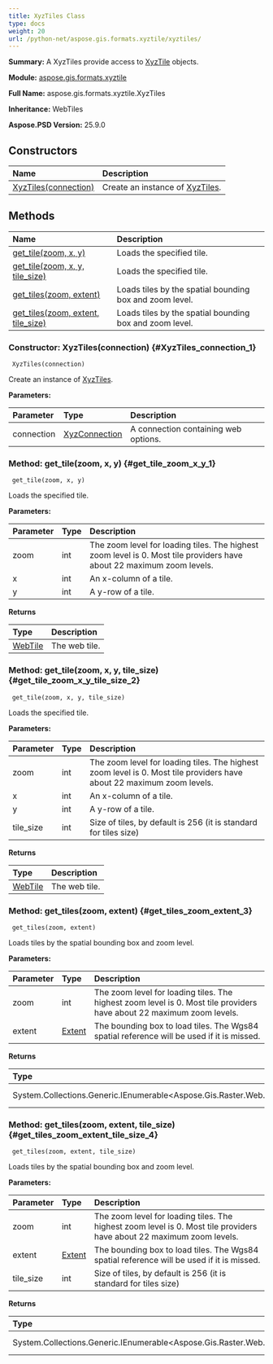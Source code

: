 ```yaml
---
title: XyzTiles Class
type: docs
weight: 20
url: /python-net/aspose.gis.formats.xyztile/xyztiles/
---
```


**Summary:** A XyzTiles provide access to [XyzTile](/psd/python-net/aspose.gis.formats.xyztile/xyztile/) objects.

**Module:** [aspose.gis.formats.xyztile](/psd/python-net/aspose.gis.formats.xyztile/)

**Full Name:** aspose.gis.formats.xyztile.XyzTiles

**Inheritance:** WebTiles

**Aspose.PSD Version:** 25.9.0

## **Constructors**
| **Name** | **Description** |
| :- | :- |
| [XyzTiles(connection)](#XyzTiles_connection_1) | Create an instance of [XyzTiles](/psd/python-net/aspose.gis.formats.xyztile/xyztiles/). |
## **Methods**
| **Name** | **Description** |
| :- | :- |
| [get_tile(zoom, x, y)](#get_tile_zoom_x_y_1) | Loads the specified tile. |
| [get_tile(zoom, x, y, tile_size)](#get_tile_zoom_x_y_tile_size_2) | Loads the specified tile. |
| [get_tiles(zoom, extent)](#get_tiles_zoom_extent_3) | Loads tiles by the spatial bounding box and zoom level. |
| [get_tiles(zoom, extent, tile_size)](#get_tiles_zoom_extent_tile_size_4) | Loads tiles by the spatial bounding box and zoom level. |


### Constructor: XyzTiles(connection) {#XyzTiles_connection_1}


```
 XyzTiles(connection) 
```

Create an instance of [XyzTiles](/psd/python-net/aspose.gis.formats.xyztile/xyztiles/).

**Parameters:**

| Parameter | Type | Description |
| :- | :- | :- |
| connection | [XyzConnection](/psd/python-net/aspose.gis.formats.xyztile/xyzconnection) | A connection containing web options. |

### Method: get_tile(zoom, x, y) {#get_tile_zoom_x_y_1}


```
 get_tile(zoom, x, y) 
```

Loads the specified tile.

**Parameters:**

| Parameter | Type | Description |
| :- | :- | :- |
| zoom | int | The zoom level for loading tiles. The highest zoom level is 0. Most tile providers have about 22 maximum zoom levels. |
| x | int | An x-column of a tile. |
| y | int | A y-row of a tile. |

**Returns**

| Type | Description |
| :- | :- |
| [WebTile](/psd/python-net/aspose.gis.raster.web/webtile/) | The web tile. |


### Method: get_tile(zoom, x, y, tile_size) {#get_tile_zoom_x_y_tile_size_2}


```
 get_tile(zoom, x, y, tile_size) 
```

Loads the specified tile.

**Parameters:**

| Parameter | Type | Description |
| :- | :- | :- |
| zoom | int | The zoom level for loading tiles. The highest zoom level is 0. Most tile providers have about 22 maximum zoom levels. |
| x | int | An x-column of a tile. |
| y | int | A y-row of a tile. |
| tile_size | int | Size of tiles, by default is 256 (it is standard for tiles size) |

**Returns**

| Type | Description |
| :- | :- |
| [WebTile](/psd/python-net/aspose.gis.raster.web/webtile/) | The web tile. |


### Method: get_tiles(zoom, extent) {#get_tiles_zoom_extent_3}


```
 get_tiles(zoom, extent) 
```

Loads tiles by the spatial bounding box and zoom level.

**Parameters:**

| Parameter | Type | Description |
| :- | :- | :- |
| zoom | int | The zoom level for loading tiles. The highest zoom level is 0. Most tile providers have about 22 maximum zoom levels. |
| extent | [Extent](/psd/python-net/aspose.gis/extent) | The bounding box to load tiles. The Wgs84 spatial reference will be used if it is missed. |

**Returns**

| Type | Description |
| :- | :- |
| System.Collections.Generic.IEnumerable<Aspose.Gis.Raster.Web.WebTile> | The web tiles. |


### Method: get_tiles(zoom, extent, tile_size) {#get_tiles_zoom_extent_tile_size_4}


```
 get_tiles(zoom, extent, tile_size) 
```

Loads tiles by the spatial bounding box and zoom level.

**Parameters:**

| Parameter | Type | Description |
| :- | :- | :- |
| zoom | int | The zoom level for loading tiles. The highest zoom level is 0. Most tile providers have about 22 maximum zoom levels. |
| extent | [Extent](/psd/python-net/aspose.gis/extent) | The bounding box to load tiles. The Wgs84 spatial reference will be used if it is missed. |
| tile_size | int | Size of tiles, by default is 256 (it is standard for tiles size) |

**Returns**

| Type | Description |
| :- | :- |
| System.Collections.Generic.IEnumerable<Aspose.Gis.Raster.Web.WebTile> | The web tiles. |



